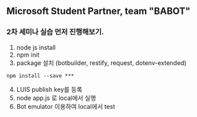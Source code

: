 ## Microsoft Student Partner, team "BABOT"
### 2차 세미나 실습 먼저 진행해보기.

1. node js install
2. npm init
3. package 설치 (botbuilder, restify, request, dotenv-extended)
```
npm install --save ***
```
4. LUIS publish key를 등록
5. node app.js 로 local에서 실행
6. Bot emulator 이용하여 local에서 test